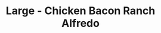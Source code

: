 ---
title: "Large - Chicken Bacon Ranch Alfredo"
price: "$20.00"
category: "Pizza-and-Pasta"
img: ""
desc: ""
---